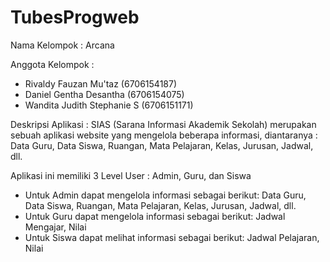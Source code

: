 
# TubesProgweb

Nama Kelompok : Arcana

Anggota Kelompok :
- Rivaldy Fauzan Mu'taz (6706154187)
- Daniel Gentha Desantha (6706154075)
- Wandita Judith Stephanie S (6706151171)

Deskripsi Aplikasi :
SIAS (Sarana Informasi Akademik Sekolah) merupakan sebuah aplikasi website yang mengelola beberapa informasi, diantaranya : 
Data Guru, Data Siswa, Ruangan, Mata Pelajaran, Kelas, Jurusan, Jadwal, dll.

Aplikasi ini memiliki 3 Level User : Admin, Guru, dan Siswa
- Untuk Admin dapat mengelola informasi sebagai berikut:
Data Guru, Data Siswa, Ruangan, Mata Pelajaran, Kelas, Jurusan, Jadwal, dll.
- Untuk Guru dapat mengelola informasi sebagai berikut:
Jadwal Mengajar, Nilai
- Untuk Siswa dapat melihat informasi sebagai berikut:
Jadwal Pelajaran, Nilai

